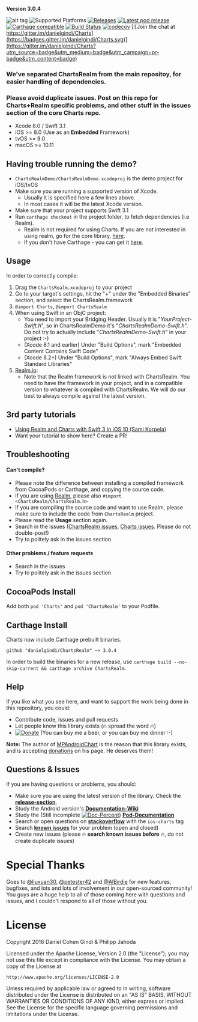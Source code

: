 **Version 3.0.4**

![alt tag](https://raw.github.com/danielgindi/Charts/master/Assets/feature_graphic.png)
  ![Supported Platforms](https://img.shields.io/cocoapods/p/ChartsRealm.svg) [![Releases](https://img.shields.io/github/release/danielgindi/ChartsRealm.svg)](https://github.com/danielgindi/ChartsRealm/releases) [![Latest pod release](https://img.shields.io/cocoapods/v/ChartsRealm.svg)](http://cocoapods.org/pods/chartsrealm) [![Carthage compatible](https://img.shields.io/badge/Carthage-compatible-4BC51D.svg?style=flat)](https://github.com/Carthage/Carthage) [![Build Status](https://travis-ci.org/danielgindi/ChartsRealm.svg?branch=master)](https://travis-ci.org/danielgindi/ChartsRealm) [![codecov](https://codecov.io/gh/danielgindi/ChartsRealm/branch/master/graph/badge.svg)](https://codecov.io/gh/danielgindi/ChartsRealm)
[![Join the chat at https://gitter.im/danielgindi/Charts](https://badges.gitter.im/danielgindi/Charts.svg)](https://gitter.im/danielgindi/Charts?utm_source=badge&utm_medium=badge&utm_campaign=pr-badge&utm_content=badge)

### We've separated ChartsRealm from the main repositoy, for easier handling of dependencies.  
### Please avoid duplicate issues. Post on this repo for Charts+Realm specific problems, and other stuff in the issues section of the core Charts repo.  

* Xcode 8.0 / Swift 3.1
* iOS >= 8.0 (Use as an **Embedded** Framework)
* tvOS >= 9.0
* macOS >= 10.11

## Having trouble running the demo?

* `ChartsRealmDemo/ChartsRealmDemo.xcodeproj` is the demo project for iOS/tvOS
* Make sure you are running a supported version of Xcode.
  * Usually it is specified here a few lines above.
  * In most cases it will be the latest Xcode version.
* Make sure that your project supports Swift 3.1
* Run `carthage checkout` in the project folder, to fetch dependencies (i.e Realm).
  * Realm is not required for using Charts. If you are not interested in using realm, go for the core library, [here](https://github.com/danielgindi/Charts).
  * If you don't have Carthage - you can get it [here](https://github.com/Carthage/Carthage/releases).


## Usage

In order to correctly compile:

1. Drag the `ChartsRealm.xcodeproj` to your project  
2. Go to your target's settings, hit the "+" under the "Embedded Binaries" section, and select the ChartsRealm.framework  
3. `@import Charts`, `@import ChartsRealm`
4. When using Swift in an ObjC project:
   - You need to import your Bridging Header. Usually it is "*YourProject-Swift.h*", so in ChartsRealmDemo it's "*ChartsRealmDemo-Swift.h*". Do not try to actually include "*ChartsRealmDemo-Swift.h*" in your project :-)
   - (Xcode 8.1 and earlier) Under "Build Options", mark "Embedded Content Contains Swift Code"
   - (Xcode 8.2+) Under "Build Options", mark "Always Embed Swift Standard Libraries"
5. [Realm.io](https://realm.io/):
   - Note that the Realm framework is not linked with ChartsRealm. You need to have the framework in your project, and in a compatible version to whatever is compiled with ChartsRealm. We will do our best to always compile against the latest version.

## 3rd party tutorials

* [Using Realm and Charts with Swift 3 in iOS 10 (Sami Korpela)](https://medium.com/@skoli/using-realm-and-charts-with-swift-3-in-ios-10-40c42e3838c0#.2gyymwfh8)
* Want your tutorial to show here? Create a PR!

## Troubleshooting

#### Can't compile?

* Please note the difference between installing a compiled framework from CocoaPods or Carthage, and copying the source code.
* If you are using [Realm](https://realm.io/), please also `#import <ChartsRealm/ChartsRealm.h>`
* If you are compiling the source code and want to use Realm, please make sure to include the code from `ChartsRealm` project.
* Please read the **Usage** section again.
* Search in the issues ([ChartsRealm issues](https://github.com/danielgindi/ChartsRealm/issues), [Charts issues](https://github.com/danielgindi/Charts/issues). Please do not double-post!)
* Try to politely ask in the issues section

#### Other problems / feature requests

* Search in the issues
* Try to politely ask in the issues section

## CocoaPods Install

Add both `pod 'Charts'` and `pod 'ChartsRealm'` to your Podfile.

## Carthage Install

Charts now include Carthage prebuilt binaries.

```carthage
github "danielgindi/ChartsRealm" ~> 3.0.4
```

In order to build the binaries for a new release, use `carthage build --no-skip-current && carthage archive ChartsRealm`.

## Help

If you like what you see here, and want to support the work being done in this repository, you could:
* Contribute code, issues and pull requests
* Let people know this library exists (:fire: spread the word :fire:)
* [![Donate](https://www.paypalobjects.com/en_US/i/btn/btn_donate_LG.gif)](https://www.paypal.com/cgi-bin/webscr?cmd=_s-xclick&hosted_button_id=68UL6Y8KUPS96) (You can buy me a beer, or you can buy me dinner :-)

**Note:** The author of [MPAndroidChart](https://github.com/PhilJay/MPAndroidChart) is the reason that this library exists, and is accepting [donations](https://github.com/PhilJay/MPAndroidChart#donations) on his page. He deserves them!

Questions & Issues
-----

If you are having questions or problems, you should:

 - Make sure you are using the latest version of the library. Check the [**release-section**](https://github.com/danielgindi/ChartsRealm/releases).
 - Study the Android version's [**Documentation-Wiki**](https://github.com/PhilJay/MPAndroidChart/wiki)
 - Study the (Still incomplete [![Doc-Percent](https://img.shields.io/cocoapods/metrics/doc-percent/Charts.svg)](http://cocoadocs.org/docsets/Charts/)) [**Pod-Documentation**](http://cocoadocs.org/docsets/Charts/)
 - Search or open questions on [**stackoverflow**](http://stackoverflow.com/questions/tagged/ios-charts) with the `ios-charts` tag
 - Search [**known issues**](https://github.com/danielgindi/ChartsRealm/issues) for your problem (open and closed)
 - Create new issues (please :fire: **search known issues before** :fire:, do not create duplicate issues)

Special Thanks
=======

Goes to [@liuxuan30](https://github.com/liuxuan30), [@petester42](https://github.com/petester42) and  [@AlBirdie](https://github.com/AlBirdie) for new features, bugfixes, and lots and lots of involvement in our open-sourced community! You guys are a huge help to all of those coming here with questions and issues, and I couldn't respond to all of those without you.

License
=======
Copyright 2016 Daniel Cohen Gindi & Philipp Jahoda

Licensed under the Apache License, Version 2.0 (the "License");
you may not use this file except in compliance with the License.
You may obtain a copy of the License at

    http://www.apache.org/licenses/LICENSE-2.0

Unless required by applicable law or agreed to in writing, software
distributed under the License is distributed on an "AS IS" BASIS,
WITHOUT WARRANTIES OR CONDITIONS OF ANY KIND, either express or implied.
See the License for the specific language governing permissions and
limitations under the License.
